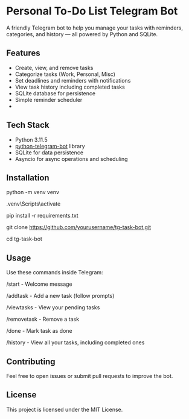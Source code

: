 # Personal To-Do List Telegram Bot

A friendly Telegram bot to help you manage your tasks with reminders, categories, and history — all powered by Python and SQLite.

## Features

- Create, view, and remove tasks
- Categorize tasks (Work, Personal, Misc)
- Set deadlines and reminders with notifications
- View task history including completed tasks
- SQLite database for persistence
- Simple reminder scheduler
- 
## Tech Stack

- Python 3.11.5
- [python-telegram-bot](https://python-telegram-bot.org/) library
- SQLite for data persistence
- Asyncio for async operations and scheduling
## Installation

python -m venv venv

.venv\Scripts\activate

pip install -r requirements.txt

git clone https://github.com/yourusername/tg-task-bot.git

cd tg-task-bot

## Usage

Use these commands inside Telegram:

/start - Welcome message

/addtask - Add a new task (follow prompts)

/viewtasks - View your pending tasks

/removetask - Remove a task

/done - Mark task as done

/history - View all your tasks, including completed ones

## Contributing

Feel free to open issues or submit pull requests to improve the bot.

## License

This project is licensed under the MIT License.
